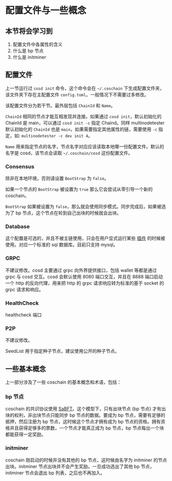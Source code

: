 # 配置文件与一些概念

## 本节将会学习到

1. 配置文件中各属性的含义
2. 什么是 bp 节点
3. 什么是 initminer

## 配置文件

上一节运行过 `cosd init` 命令，这个命令会在 `~/.coschain` 下生成配置文件夹，该文件夹下存在主配置文件 `config.toml`。一般情况下不需要过多修改。

该配置文件分为若干节。最外层包括 `ChainId` 和 `Name`。

`ChainId` 相同的节点才能互相发现并连接。如果通过 `cosd init`，默认初始化的 ChainId 是 main，可以通过 `cosd init -c` 指定 Chaind。同样 multinodetester 默认初始化的 `ChainId` 也是 `main`，如果需要指定其他属性的链，需要使用 `-c` 指定，如: `multinodetester -c dev init 4`。

`Name` 用来指定节点的名字，节点名字对应应该读取本地哪一份配置文件。默认的名字是 cosd，该节点会读取 `~/.coschain/cosd` 这份配置文件。

### Consensus

除非在本地环境，否则请设置 `BootStrap` 为 `false`。

如果一个节点的 `BootStrap` 被设置为 `true` 那么它会尝试从零引导一个新的 coschain。

`BootStrap` 如果被设置为 `false`，那么就会使用同步模式。同步完成后，如果被选为了 bp 节点，这个节点在轮到自己出块的时候就会出块。

### Database

这个配置是可选的，并且不被主链使用，只会在用户显式运行某些 [插件]() 的时候被使用。对应一个标准的 sql 数据库。目前只支持 mysql。

### GRPC

不建议修改。cosd 主要通过 grpc 向外界提供接口，包括 wallet 等都是通过 grpc 与 cosd 交互。cosd 会默认使用 8080 端口交互，并且在 8888 端口启动一个 http 的反向代理，用来把 http 的 grpc 请求响应转为标准的基于 socket 的 grpc 请求和响应。

### HealthCheck

healthcheck 端口

### P2P

不建议修改。

SeedList 用于指定种子节点，建议使用公开的种子节点。

## 一些基本概念

上一部分涉及了一些 coschain 的基本概念和术语，包括：

### bp 节点

coschain 的共识协议使用 [SaBFT]()。这个模型下，只有出块节点 (bp 节点) 才有出块的权利，非出块节点只能同步 bp 节点的数据。要成为 bp 节点，需要有足够的抵押，然后注册为 bp 节点，这时候这个节点才拥有成为 bp 节点的资格。拥有资格并且获得足够多的票数，一个节点才能真正成为 bp 节点，bp 节点每出一个块都能获得一定奖励。

### initminer

coschain 刚启动的时候并没有其他的 bp 节点，这时候由名字为 initminer 的节点出块。initminer 节点出块并不会产生奖励。一旦成功选出了其他 bp 节点，initminer 节点会退出 bp 列表，之后也不再加入。